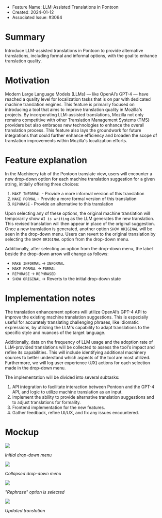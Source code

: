 - Feature Name: LLM-Assisted Translations in Pontoon
- Created: 2024-01-12
- Associated Issue: #3064

# Summary

Introduce LLM-assisted translations in Pontoon to provide alternative translations, including formal and informal options, with the goal to enhance translation quality.

# Motivation

Modern Large Language Models (LLMs) — like OpenAI’s GPT-4 — have reached a quality level for localization tasks that is on par with dedicated machine translation engines. This feature is primarily focused on introducing a tool that aims to improve translation quality in Mozilla's projects. By incorporating LLM-assisted translations, Mozilla not only remains competitive with other Translation Management Systems (TMS) providers but also embraces new technologies to enhance the overall translation process. This feature also lays the groundwork for future integrations that could further enhance efficiency and broaden the scope of translation improvements within Mozilla's localization efforts.

# Feature explanation

In the Machinery tab of the Pontoon translate view, users will encounter a new drop-down option for each machine translation suggestion for a given string, initially offering three choices: 

1) `MAKE INFORMAL` - Provide a more informal version of this translation 
2) `MAKE FORMAL` - Provide a more formal version of this translation
3) `REPHRASE` - Provide an alternative to this translation 

Upon selecting any of these options, the original machine translation will temporarily show `AI is writing` as the LLM generates the new translation. This revised translation will then appear in place of the original suggestion. Once a new translation is generated, another option `SHOW ORIGINAL` will be seen in the drop-down menu. Users can revert to the original translation by selecting the `SHOW ORIGINAL` option from the drop-down menu. 

Additionally, after selecting an option from the drop-down menu, the label beside the drop-down arrow will change as follows:
- `MAKE INFORMAL` -> `INFORMAL`
- `MAKE FORMAL` -> `FORMAL`
- `REPHRASE` -> `REPHRASED`
- `SHOW ORIGINAL` -> Reverts to the initial drop-down state

# Implementation notes

The translation enhancement options will utilize OpenAI’s GPT-4 API to improve the existing machine translation suggestions. This is especially useful for accurately translating challenging phrases, like idiomatic expressions, by utilizing the LLM's capability to adapt translations to the specific style and nuances of the target language.

Additionally, data on the frequency of LLM usage and the adoption rate of LLM-provided translations will be collected to assess the tool's impact and refine its capabilities. This will include identifying additional machinery sources to better understand which aspects of the tool are most utilized. Furthermore, we will log user experience (UX) actions for each selection made in the drop-down menu.

The implementation will be divided into several subtasks:
1. API integration to facilitate interaction between Pontoon and the GPT-4 API, and logic to utilize machine translation as an input.
2. Implement the ability to provide alternative translation suggestions and to adjust translations for formality.
3. Frontend implementation for the new features.
4. Gather feedback, refine UI/UX, and fix any issues encountered.

# Mockup

![](0116/initial-drop-down.png)

*Initial drop-down menu*

![](0116/collapsed-drop-down.png)

*Collapsed drop-down menu*

![](0116/rephrase-selected.png)

*"Rephrase" option is selected*

![](0116/updated-translation.png)

*Updated translation*